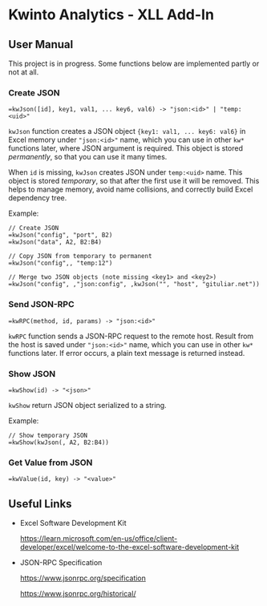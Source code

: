 # Kwinto Analytics - XLL Add-In

## User Manual

This project is in progress. Some functions below are implemented partly or not at all.

### Create JSON

```
=kwJson([id], key1, val1, ... key6, val6) -> "json:<id>" | "temp:<uid>"
```

`kwJson` function creates a JSON object `{key1: val1, ... key6: val6}` in Excel memory under
`"json:<id>"` name, which you can use in other `kw*` functions later, where JSON argument is
required. This object is stored _permanently_, so that you can use it many times.

When `id` is missing, `kwJson` creates JSON under `temp:<uid>` name. This object is stored
_temporary_, so that after the first use it will be removed. This helps to manage memory,
avoid name collisions, and correctly build Excel dependency tree.

Example:

```
// Create JSON
=kwJson("config", "port", B2)
=kwJson("data", A2, B2:B4)

// Copy JSON from temporary to permanent
=kwJson("config",, "temp:12")

// Merge two JSON objects (note missing <key1> and <key2>)
=kwJson("config", ,"json:config", ,kwJson("", "host", "gituliar.net"))
```

### Send JSON-RPC

```
=kwRPC(method, id, params) -> "json:<id>"
```

`kwRPC` function sends a JSON-RPC request to the remote host. Result from the host is saved under
`"json:<id>"` name, which you can use in other `kw*` functions later. If error occurs, a plain text
message is returned instead.

### Show JSON

```
=kwShow(id) -> "<json>"
```

`kwShow` return JSON object serialized to a string.

Example:

```
// Show temporary JSON
=kwShow(kwJson(, A2, B2:B4))
```

### Get Value from JSON

```
=kwValue(id, key) -> "<value>"
```

## Useful Links

- Excel Software Development Kit

  https://learn.microsoft.com/en-us/office/client-developer/excel/welcome-to-the-excel-software-development-kit

- JSON-RPC Specification

  https://www.jsonrpc.org/specification

  https://www.jsonrpc.org/historical/
